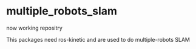 # multiple_robots_slam

now working repositry

This packages need ros-kinetic and are used to do multiple-robots SLAM

<!-- 
#### "robot_name" require robot-number (ex. robot1, robot2, etc.)
#### "other_robot_name" require robot-number of wanting to know pose (ex. robot1, robot2, etc.)
#### "control_robot_name" require robot-number of wanting to teleoperate (ex. robot1, robot2, etc.)

- multi SLAM procedure

1. bringup

```
$ roslaunch multi_turtlebot_launch minimal.launch robot_name:=robot1
```

2. rtabmap

```
$ roslaunch multi_turtlebot_launch mapping.launch robot_name:=robot1
```

3. share topics and get other-robot pose ( Wait until all masters are displayed in "ROS masters obtained" )
```
$ roslaunch roscore_communication roscore_communication.launch robot_name:=robot1 other_robot_name:=robot2
```

4. merging maps ( launch after setting each robot's init-pose to "map_merge/launch/map_merge.launch")

```
$ roslaunch map_merge map_merge.launch robot_name:=robot1
```

- commands for expriment (two robots + server)

  - robot1

    ```
    $ roslaunch multi_turtlebot_launch minimal.launch robot_name:=robot1

    $ roslaunch multi_turtlebot_launch mapping.launch robot_name:=robot1

    $ roslaunch roscore_communication roscore_communication.launch robot_name:=robot1 server:=true

    $ roslaunch map_merge map_merge_robot.launch robot_name:=robot1 server:=true
    ```

  - robot2

    ```
    $ roslaunch multi_turtlebot_launch minimal.launch robot_name:=robot2

    $ roslaunch multi_turtlebot_launch mapping.launch robot_name:=robot2

    $ roslaunch roscore_communication roscore_communication.launch robot_name:=robot2 server:=true

    $ roslaunch map_merge map_merge_robot.launch robot_name:=robot2 server:=true
    ```
  - server

    ```
    $ roslaunch roscore_communication roscore_communication.launch robot_name:=robot1 server:=true

    $ roslaunch roscore_communication get_robot_pose.launch robot_name:=server other_robot_name:=robot1

    $ roslaunch roscore_communication get_robot_pose.launch robot_name:=server other_robot_name:=robot2

    $ roslaunch map_merge map_merge_server.launch

    $ roslaunch multi_turtlebot_launch teleop.launch robot_name:=server control_robot_name:=robot1

    $ roslaunch multi_turtlebot_launch teleop.launch robot_name:=server control_robot_name:=robot2

    $ rviz
    ```
-->
